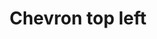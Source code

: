 ---
title: Chevron top left
tags:
icon: chevron-top-left
svg: '<svg xmlns="http://www.w3.org/2000/svg" width="24" height="24" fill="none" viewBox="0 0 24 24" stroke-width="1.5" stroke-linecap="round" stroke-linejoin="round" stroke="currentColor"><path d="M7.879 16.364V7.879h8.485"/></svg>'
---